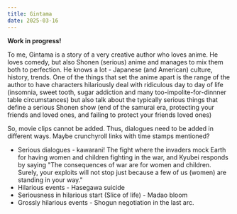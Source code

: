 ```yaml
---
title: Gintama
date: 2025-03-16
---
```

**Work in progress!**

To me, Gintama is a story of a very creative author who loves anime. He loves comedy, but also Shonen (serious) anime and manages to mix them both to perfection. He knows a lot - Japanese (and American) culture, history, trends. One of the things that set the anime apart is the range of the author to have characters hilariously deal with ridiculous day to day of life (insomnia, sweet tooth, sugar addiction and many too-impolite-for-dinnner table circumstances) but also talk about the typically serious things that define a serious Shonen show (end of the samurai era, protecting your friends and loved ones, and failing to protect your friends loved ones)

So, movie clips cannot be added. Thus, dialogues need to be added in different ways. Maybe crunchyroll links with time stamps mentioned?

- Serious dialogues - kawarani! The fight where the invaders mock Earth for having women and children fighting in the war, and Kyubei responds by saying "The consequences of war are for women and children. Surely, your exploits will not stop just because a few of us (women) are standing in your way."
- Hilarious events - Hasegawa suicide
- Seriousness in hilarious start (Slice of life) - Madao bloom
- Grossly hilarious events - Shogun negotiation in the last arc.